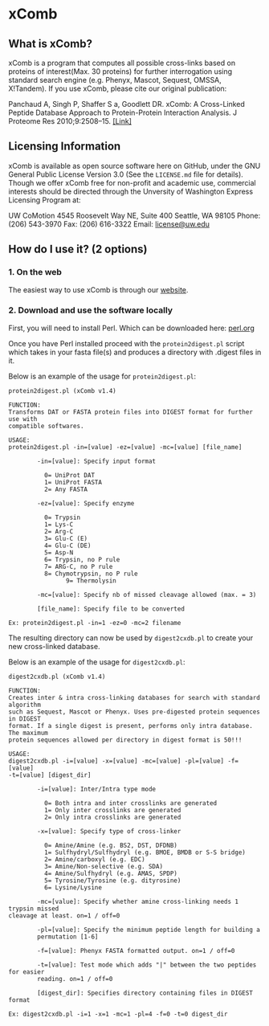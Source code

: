 # xComb  
## What is xComb?  
xComb is a program that computes all possible cross-links based on proteins of
interest(Max. 30 proteins) for further interrogation using standard search
engine (e.g. Phenyx, Mascot, Sequest, OMSSA, X!Tandem). If you use xComb, please
cite our original publication:

Panchaud A, Singh P, Shaffer S a, Goodlett DR. xComb: A Cross-Linked Peptide
Database Approach to Protein-Protein Interaction Analysis. J Proteome Res
2010;9:2508–15. [[Link]](http://pubs.acs.org/doi/abs/10.1021/pr9011816)

## Licensing Information  
xComb is available as open source software here on GitHub, under the GNU
General Public License Version 3.0 (See the `LICENSE.md` file for details).
Though we offer xComb free for non-profit and academic use, commercial interests
should be directed through the Unversity of Washington Express Licensing Program
at:  

UW CoMotion
4545 Roosevelt Way NE, Suite 400
Seattle, WA 98105
Phone: (206) 543-3970
Fax: (206) 616-3322
Email: license@uw.edu


## How do I use it? (2 options)

### 1. On the web  
The easiest way to use xComb is through our [website](https://goodlett.umaryland.edu/xcomb/index.php).

### 2. Download and use the software locally
First, you will need to install Perl. Which can be downloaded here: [perl.org](https://www.perl.org/)  

Once you have Perl installed proceed with the `protein2digest.pl` script which
takes in your fasta file(s) and produces a directory with .digest files in it.

Below is an example of the usage for `protein2digest.pl`:

```
protein2digest.pl (xComb v1.4)

FUNCTION:
Transforms DAT or FASTA protein files into DIGEST format for further use with
compatible softwares.

USAGE:
protein2digest.pl -in=[value] -ez=[value] -mc=[value] [file_name]

        -in=[value]: Specify input format

          0= UniProt DAT
          1= UniProt FASTA
          2= Any FASTA

        -ez=[value]: Specify enzyme

          0= Trypsin
          1= Lys-C
          2= Arg-C
          3= Glu-C (E)
          4= Glu-C (DE)
          5= Asp-N
          6= Trypsin, no P rule
          7= ARG-C, no P rule
          8= Chymotrypsin, no P rule
                9= Thermolysin

        -mc=[value]: Specify nb of missed cleavage allowed (max. = 3)

        [file_name]: Specify file to be converted

Ex: protein2digest.pl -in=1 -ez=0 -mc=2 filename
```
The resulting directory can now be used by `digest2cxdb.pl` to create your new
cross-linked database.

Below is an example of the usage for `digest2cxdb.pl`:

```
digest2cxdb.pl (xComb v1.4)

FUNCTION:
Creates inter & intra cross-linking databases for search with standard algorithm
such as Sequest, Mascot or Phenyx. Uses pre-digested protein sequences in DIGEST
format. If a single digest is present, performs only intra database. The maximum
protein sequences allowed per directory in digest format is 50!!!

USAGE:
digest2cxdb.pl -i=[value] -x=[value] -mc=[value] -pl=[value] -f=[value]
-t=[value] [digest_dir]

        -i=[value]: Inter/Intra type mode

          0= Both intra and inter crosslinks are generated
          1= Only inter crosslinks are generated
          2= Only intra crosslinks are generated

        -x=[value]: Specify type of cross-linker

          0= Amine/Amine (e.g. BS2, DST, DFDNB)
          1= Sulfhydryl/Sulfhydryl (e.g. BMOE, BMDB or S-S bridge)
          2= Amine/carboxyl (e.g. EDC)
          3= Amine/Non-selective (e.g. SDA)
          4= Amine/Sulfhydryl (e.g. AMAS, SPDP)
          5= Tyrosine/Tyrosine (e.g. dityrosine)
          6= Lysine/Lysine

        -mc=[value]: Specify whether amine cross-linking needs 1 trypsin missed
cleavage at least. on=1 / off=0

        -pl=[value]: Specify the minimum peptide length for building a
        permutation [1-6]

        -f=[value]: Phenyx FASTA formatted output. on=1 / off=0

        -t=[value]: Test mode which adds "|" between the two peptides for easier
        reading. on=1 / off=0

        [digest_dir]: Specifies directory containing files in DIGEST format

Ex: digest2cxdb.pl -i=1 -x=1 -mc=1 -pl=4 -f=0 -t=0 digest_dir
```
